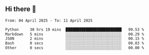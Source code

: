 ## Hi there 👋

<!--
**Bojupi/Bojupi** is a ✨ _special_ ✨ repository because its `README.md` (this file) appears on your GitHub profile.

Here are some ideas to get you started:

- 🔭 I’m currently working on ...
- 🌱 I’m currently learning ...
- 👯 I’m looking to collaborate on ...
- 🤔 I’m looking for help with ...
- 💬 Ask me about ...
- 📫 How to reach me: ...
- 😄 Pronouns: ...
- ⚡ Fun fact: ...
-->

<!--START_SECTION:waka-->

```txt
From: 04 April 2025 - To: 11 April 2025

Python     30 hrs 19 mins  █████████████████████████   99.53 %
Markdown   5 mins          ░░░░░░░░░░░░░░░░░░░░░░░░░   00.29 %
JSON       2 mins          ░░░░░░░░░░░░░░░░░░░░░░░░░   00.15 %
Bash       0 secs          ░░░░░░░░░░░░░░░░░░░░░░░░░   00.03 %
Other      0 secs          ░░░░░░░░░░░░░░░░░░░░░░░░░   00.00 %
```

<!--END_SECTION:waka-->
